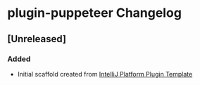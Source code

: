 <!-- Keep a Changelog guide -> https://keepachangelog.com -->

# plugin-puppeteer Changelog

## [Unreleased]
### Added
- Initial scaffold created from [IntelliJ Platform Plugin Template](https://github.com/JetBrains/intellij-platform-plugin-template)

